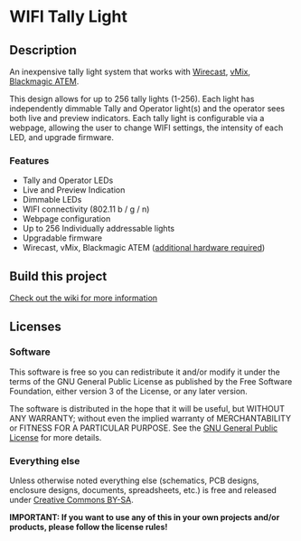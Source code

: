 # WIFI Tally Light 

## Description
An inexpensive tally light system that works with [Wirecast]( https://www.telestream.net/wirecast/overview.htm), [vMix](https://www.vmix.com/), [Blackmagic ATEM](https://www.blackmagicdesign.com). 

This design allows for up to 256 tally lights (1-256). Each light has independently dimmable Tally and Operator light(s) and the operator sees both live and preview indicators. Each tally light is configurable via a webpage, allowing the user to change WIFI settings, the intensity of each LED, and upgrade firmware.

### Features
* Tally and Operator LEDs
* Live and Preview Indication
* Dimmable LEDs
* WIFI connectivity (802.11 b / g / n)
* Webpage configuration
* Up to 256 Individually addressable lights
* Upgradable firmware
* Wirecast, vMix, Blackmagic ATEM ([additional hardware required]( https://github.com/henne-/wifitally))

## Build this project
[Check out the wiki for more information](https://github.com/DynamoBen/WIFItally/wiki)

## Licenses
### Software
This software is free so you can redistribute it and/or modify it under the terms of the GNU General Public License as published by the Free Software Foundation, either version 3 of the License, or any later version.

The software is distributed in the hope that it will be useful, but WITHOUT ANY WARRANTY; without even the implied warranty of MERCHANTABILITY or FITNESS FOR A PARTICULAR PURPOSE. See the [GNU General Public License]( http://www.gnu.org/licenses) for more details. 

### Everything else
Unless otherwise noted everything else (schematics, PCB designs, enclosure designs, documents, spreadsheets, etc.) is free and released under [Creative Commons BY-SA](http://creativecommons.org/licenses/by-sa/3.0/). 

**IMPORTANT: If you want to use any of this in your own projects and/or products, please follow the license rules!**
